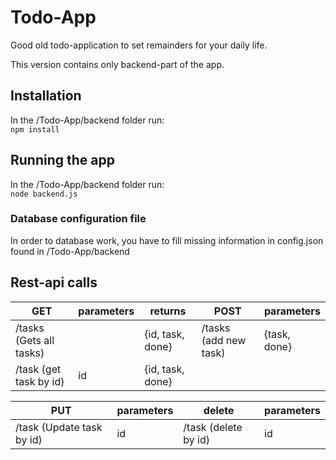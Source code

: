 # Todo-App
Good old todo-application to set remainders for your daily life.

This version contains only backend-part of the app.

## Installation

In the /Todo-App/backend folder run:  
`npm install`

## Running the app

In the /Todo-App/backend folder run:  
`node backend.js`

### Database configuration file
In order to database work, you have to fill missing information in config.json found in /Todo-App/backend


## Rest-api calls

GET | parameters|returns |POST| parameters 
------------ | ------------ | ------- | ----- | ---
/tasks (Gets all tasks)  |  | {id, task, done} | /tasks (add new task) | {task, done}                                                                                                                                                     
/task (get task by id) | id | {id, task, done} | |


PUT | parameters|delete| parameters 
------------ | ------------ | ------- | ----
/task (Update task by id)  | id | /task (delete by id) | id                                                                                                                                                     

